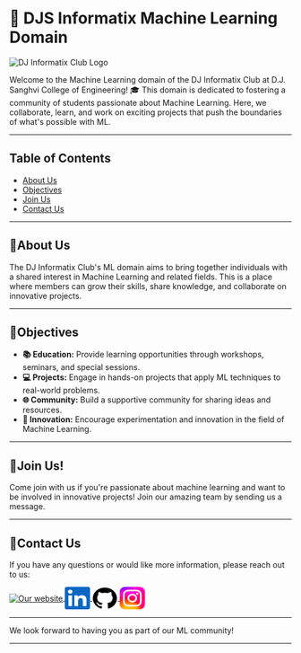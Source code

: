# 🤖 DJS Informatix Machine Learning Domain

![DJ Informatix Club Logo](images/logo.jpeg)

Welcome to the Machine Learning domain of the DJ Informatix Club at D.J. Sanghvi College of Engineering! 🎓 This domain is dedicated to fostering a community of students passionate about Machine Learning. Here, we collaborate, learn, and work on exciting projects that push the boundaries of what's possible with ML.

----

## Table of Contents
- [About Us](#about-us)
- [Objectives](#objectives) <!--- [Tech Used](#tech-used)-->
- [Join Us](#join-us)
- [Contact Us](#contact-us)

----
## 🌟About Us

The DJ Informatix Club's ML domain aims to bring together individuals with a shared interest in Machine Learning and related fields. This is a place where members can grow their skills, share knowledge, and collaborate on innovative projects.

----

##  🚀Objectives
- **📚 Education:** Provide learning opportunities through workshops, seminars, and special sessions.
- **💻 Projects:** Engage in hands-on projects that apply ML techniques to real-world problems.
- **🌐 Community:** Build a supportive community for sharing ideas and resources.
- **🚀 Innovation:** Encourage experimentation and innovation in the field of Machine Learning.

----


<!--## 💻Tech Used
Here are some of the technologies and tools we use:
- **Programming Languages:** Python
- **Libraries and Frameworks:** TensorFlow , Keras 
- **Tools:** Jupyter Notebook,  GitHub

----
-->

##  🙌Join Us!
Come join with us if you're passionate about machine learning and want to be involved in innovative projects! Join our amazing team by sending us a message.

----

##  🤝Contact Us

If you have any questions or would like more information, please reach out to us:
<p align="left">
  <a href="https://djs-infomatrix-website.onrender.com/" target="_blank">
    <img align="center" src="images/logo.jpeg" alt="Our website" height="40" width="45"/>
  </a>
  <a href="https://www.linkedin.com/company/djs-infomatrix/mycompany/" target="_blank">
    <img align="center" src="images/LinkedIn_Logo.png" alt="https://www.linkedin.com/company/djs-infomatrix/mycompany/" height="40" width="45" />
  </a>
  <a href="https://github.com/DJS-INFOMATRIX" target="_blank">
    <img align="center" src="images/GitHub_Logo.png" alt="https://github.com/DJS-INFOMATRIX" height="40" width="45" />
  </a>
  <a href="https://www.instagram.com/djsinfomatrix?igsh=N3VwbnhnMTM3MjZi" target="_blank">
    <img align="center" src="images/Instagram_logo.png" alt="https://www.instagram.com/djsinfomatrix?igsh=N3VwbnhnMTM3MjZi" height="40" width="45" />
  </a>
</p>


----


We look forward to having you as part of our ML community!

---


